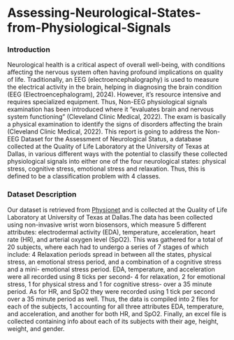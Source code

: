 # Assessing-Neurological-States-from-Physiological-Signals

### Introduction

Neurological health is a critical aspect of overall well-being, with conditions affecting the nervous system often having profound implications on quality of life. Traditionally, an EEG (electroencephalography) is used to measure the electrical activity in the brain, helping in diagnosing the brain condition (EEG (Electroencephalogram), 2024). However, it’s resource intensive and requires specialized equipment. Thus, Non-EEG physiological signals examination has been introduced where it “evaluates brain and nervous system functioning” (Cleveland Clinic Medical, 2022). The exam is basically a physical examination to identify the signs of disorders affecting the brain (Cleveland Clinic Medical, 2022). This report is going to address the Non-EEG Dataset for the Assessment of Neurological Status, a database collected at the Quality of Life Laboratory at the University of Texas at Dallas, in various different ways with the potential to classify these collected physiological signals into  either one of the four neurological states:  physical stress, cognitive stress, emotional stress and relaxation. Thus, this is defined to be a classification problem with 4 classes.




### Dataset Description

Our dataset is retrieved from [Physionet](https://physionet.org/content/noneeg/1.0.0/#files-panel) and is collected at the Quality of Life Laboratory at University of Texas at Dallas.The data has been collected using non-invasive wrist worn biosensors, which measure 5 different attributes: electrodermal activity (EDA), temperature, acceleration, heart rate (HR), and arterial oxygen level (SpO2).  This was gathered for a total of 20 subjects, where each had to undergo a series of 7 stages of which include: 4 Relaxation periods spread in between all the states, physical stress, an emotional stress period, and a combination of a cognitive stress and a mini- emotional stress period. EDA, temperature, and acceleration were all recorded using 8 ticks per second- 4 for relaxation, 2 for emotional stress, 1 for physical stress and 1 for cognitive stress- over a 35 minute period. As for  HR, and SpO2 they were recorded using 1 tick per second over a 35 minute period as well. Thus, the data is compiled into 2 files for each of the subjects, 1 accounting for all three attributes EDA, temperature, and acceleration, and another for both HR, and SpO2. Finally, an excel file is collected containing info about each of its subjects with their age, height, weight, and gender. 
